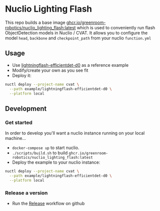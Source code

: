 # Nuclio Lighting Flash

This repo builds a base image [ghcr.io/greenroom-robotics/nuclio_lighting_flash:latest](ghcr.io/greenroom-robotics/nuclio_lighting_flash:latest) which is used to conveniently run flash ObjectDetection models in Nuclio / CVAT. It allows you to configure the model `head`, `backbone` and `checkpoint_path` from your nuclio `function.yml`

## Usage

* Use [lightningflash-efficientdet-d0](./example/lightningflash-efficientdet-d0) as a reference example
* Modify/create your own as you see fit
* Deploy it:
```bash
nuctl deploy --project-name cvat \
  --path example/lightningflash-efficientdet-d0 \
  --platform local
```


## Development

### Get started

In order to develop you'll want a nuclio instance running on your local machine... 

* `docker-compose up` to start nuclio.
* `./scripts/build.sh` to build `ghcr.io/greenroom-robotics/nuclio_lighting_flash:latest`
* Deploy the example to your nuclio instance:

```bash
nuctl deploy --project-name cvat \
  --path example/lightningflash-efficientdet-d0 \
  --platform local
```

### Release a version

* Run the [Release](./.github/workflows/release.yml) workflow on github